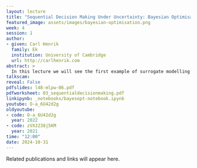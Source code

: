 ```yaml
---
layout: lecture
title: "Sequential Decision Making Under Uncertainty: Bayesian Optimisation"
featured_image: assets/images/bayesian-optimisation.png 
week: 4
session: 1
author:
- given: Carl Henrik
  family: Ek
  institution: University of Cambridge
  url: http://carlhenrik.com
abstract: >
  In this lecture we will see the first example of surrogate modelling. In specific we will extend the machine learning loop to also include the data aquisition. We will the formulate a sequential decision process where we aim to find the extremum of a explicitly unknown function. In specific we will introduce the concept of Bayesian optimisation which is the technique that underpins the exciting field called Auto-ML.
talkscam:
reveal: False
pdfslides: l48-mlpw-06.pdf
pdfworksheet: 03_sequentialdecisionmaking.pdf
linkipynb: _notebooks/bayesopt-notebook.ipynb
youtube: O-a_6U42d2g
oldyoutube:
- code: O-a_6U42d2g
  year: 2022
- code: zVXJ238j5KM
  year: 2021
time: "12:00"
date: 2024-10-31
---
```


Related publications and links will appear here.

